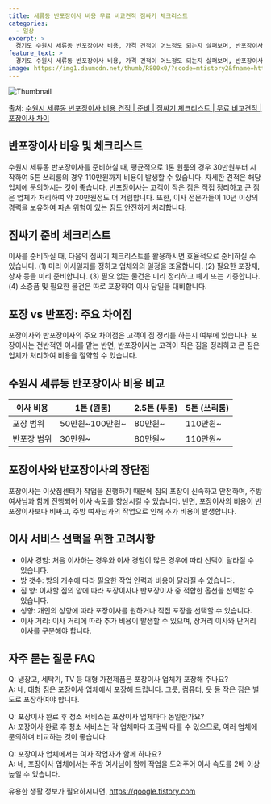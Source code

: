 ```yaml
---
title: 세류동 반포장이사 비용 무료 비교견적 짐싸기 체크리스트
categories:
  - 일상
excerpt: >
  경기도 수원시 세류동 반포장이사 비용, 가격 견적이 어느정도 되는지 살펴보며, 반포장이사를 준비함에 있어 짐싸기 준비 체크리스트가 무엇인지 보겠습니다. 마지막으로 포장이사와 차이점을 통해 무료 비교견적으로 어떤 것이 더 합리적인 선택인지 공유 드립니다.수원시 세류동 포장이사 견적 샘플 보기 👈 클릭수원시 세류동 포장이사 가격 살펴보기 👈 클릭수원시 세류동 반포장이사 평균 이사 비용평수수원시 세류동 평균 이사 비용원룸 이사9평 이하 (1톤)30만원~투룸/쓰리룸 이사16평 ~ 20평 (2.5톤)80만원~쓰리룸 이사21평 (5톤) ~110만원~우리집 무료 이사견적 받기 👈 클릭포장 vs 반포장: 주요 차이점이사 포장과 반포장의 가장 큰 차이점은 고객이 짐 정리를 하느냐, 업체가 짐을 정리하느냐입니다.포장..
feature_text: >
  경기도 수원시 세류동 반포장이사 비용, 가격 견적이 어느정도 되는지 살펴보며, 반포장이사를 준비함에 있어 짐싸기 준비 체크리스트가 무엇인지 보겠습니다. 마지막으로 포장이사와 차이점을 통해 무료 비교견적으로 어떤 것이 더 합리적인 선택인지 공유 드립니다.수원시 세류동 포장이사 견적 샘플 보기 👈 클릭수원시 세류동 포장이사 가격 살펴보기 👈 클릭수원시 세류동 반포장이사 평균 이사 비용평수수원시 세류동 평균 이사 비용원룸 이사9평 이하 (1톤)30만원~투룸/쓰리룸 이사16평 ~ 20평 (2.5톤)80만원~쓰리룸 이사21평 (5톤) ~110만원~우리집 무료 이사견적 받기 👈 클릭포장 vs 반포장: 주요 차이점이사 포장과 반포장의 가장 큰 차이점은 고객이 짐 정리를 하느냐, 업체가 짐을 정리하느냐입니다.포장..
image: https://img1.daumcdn.net/thumb/R800x0/?scode=mtistory2&fname=https%3A%2F%2Fblog.kakaocdn.net%2Fdn%2FLAyl2%2FbtsHbnfGRdn%2FikYgWpBDmKpFYCXoUzIMC1%2Fimg.webp
---
```


![Thumbnail](https://img1.daumcdn.net/thumb/R800x0/?scode=mtistory2&fname=https%3A%2F%2Fblog.kakaocdn.net%2Fdn%2FLAyl2%2FbtsHbnfGRdn%2FikYgWpBDmKpFYCXoUzIMC1%2Fimg.webp)

<p>출처: <a href="https://qoogle.tistory.com/9114" rel="dofollow">수원시 세류동 반포장이사 비용 견적 | 준비 | 짐싸기 체크리스트 | 무료 비교견적 | 포장이사 차이</a> </p>

## 반포장이사 비용 및 체크리스트

수원시 세류동 반포장이사를 준비하실 때, 평균적으로 1톤 원룸의 경우 30만원부터 시작하여 5톤 쓰리룸의 경우 110만원까지 비용이 발생할
수 있습니다. 자세한 견적은 해당 업체에 문의하시는 것이 좋습니다. 반포장이사는 고객이 작은 짐은 직접 정리하고 큰 짐은 업체가 처리하여 약
20만원정도 더 저렴합니다. 또한, 이사 전문가들이 10년 이상의 경력을 보유하여 파손 위험이 있는 짐도 안전하게 처리합니다.

## 짐싸기 준비 체크리스트

이사를 준비하실 때, 다음의 짐싸기 체크리스트를 활용하시면 효율적으로 준비하실 수 있습니다. (1) 미리 이사일자를 정하고 업체와의 일정을
조율합니다. (2) 필요한 포장재, 상자 등을 미리 준비합니다. (3) 필요 없는 물건은 미리 정리하고 폐기 또는 기증합니다. (4) 소중품
및 필요한 물건은 따로 포장하여 이사 당일을 대비합니다.

## 포장 vs 반포장: 주요 차이점

포장이사와 반포장이사의 주요 차이점은 고객이 짐 정리를 하는지 여부에 있습니다. 포장이사는 전반적인 이사를 맡는 반면, 반포장이사는 고객이
작은 짐을 정리하고 큰 짐은 업체가 처리하여 비용을 절약할 수 있습니다.

## 수원시 세류동 반포장이사 비용 비교

이사 비용 | 1톤 (원룸) | 2.5톤 (투룸) | 5톤 (쓰리룸)  
---|---|---|---  
포장 범위 | 50만원~100만원~ | 80만원~ | 110만원~  
반포장 범위 | 30만원~ | 80만원~ | 110만원~  
  
## 포장이사와 반포장이사의 장단점

포장이사는 이삿짐센터가 작업을 진행하기 때문에 짐의 포장이 신속하고 안전하며, 주방 여사님과 함께 진행되어 이사 속도를 향상시킬 수
있습니다. 반면, 포장이사의 비용이 반포장이사보다 비싸고, 주방 여사님과의 작업으로 인해 추가 비용이 발생합니다.

## 이사 서비스 선택을 위한 고려사항

  * 이사 경험: 처음 이사하는 경우와 이사 경험이 많은 경우에 따라 선택이 달라질 수 있습니다.
  * 방 갯수: 방의 개수에 따라 필요한 작업 인력과 비용이 달라질 수 있습니다.
  * 짐 양: 이사할 짐의 양에 따라 포장이사나 반포장이사 중 적합한 옵션을 선택할 수 있습니다.
  * 성향: 개인의 성향에 따라 포장이사를 원하거나 직접 포장을 선택할 수 있습니다.
  * 이사 거리: 이사 거리에 따라 추가 비용이 발생할 수 있으며, 장거리 이사와 단거리 이사를 구분해야 합니다.

## 자주 묻는 질문 FAQ

Q: 냉장고, 세탁기, TV 등 대형 가전제품은 포장이사 업체가 포장해 주나요?  
A: 네, 대형 짐은 포장이사 업체에서 포장해 드립니다. 그릇, 컴퓨터, 옷 등 작은 짐은 별도로 포장하여야 합니다.

Q: 포장이사 완료 후 청소 서비스는 포장이사 업체마다 동일한가요?  
A: 포장이사 완료 후 청소 서비스는 각 업체마다 조금씩 다를 수 있으므로, 여러 업체에 문의하며 비교하는 것이 좋습니다.

Q: 포장이사 업체에서는 여자 작업자가 함께 하나요?  
A: 네, 포장이사 업체에서는 주방 여사님이 함께 작업을 도와주어 이사 속도를 2배 이상 높일 수 있습니다.

 

유용한 생활 정보가 필요하시다면, <a href="https://qoogle.tistory.com" rel="dofollow">https://qoogle.tistory.com</a>


